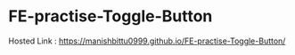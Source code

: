 # FE-practise-Toggle-Button

Hosted Link : https://manishbittu0999.github.io/FE-practise-Toggle-Button/
